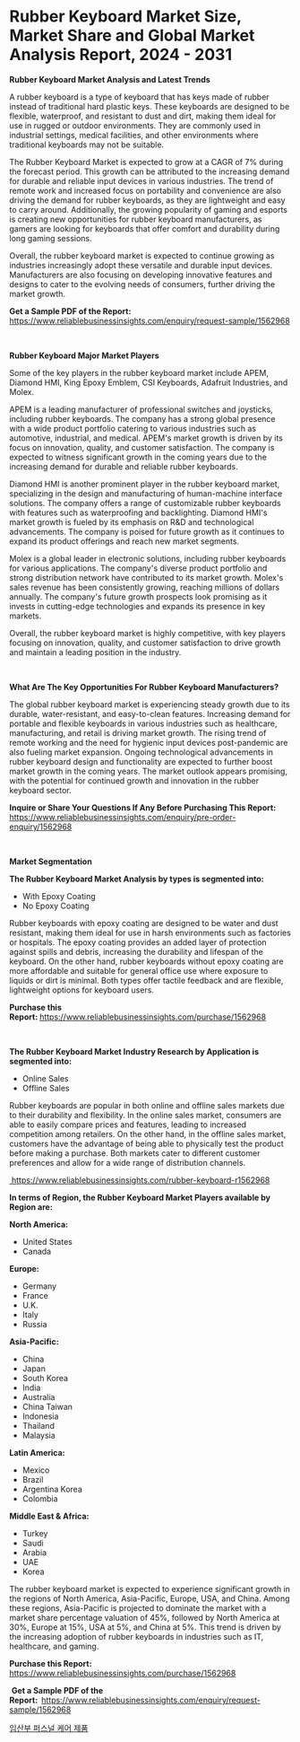 <p><h1>Rubber Keyboard Market Size, Market Share and Global Market Analysis Report, 2024 - 2031</h1></p><p><strong>Rubber Keyboard Market Analysis and Latest Trends</strong></p>
<p><p>A rubber keyboard is a type of keyboard that has keys made of rubber instead of traditional hard plastic keys. These keyboards are designed to be flexible, waterproof, and resistant to dust and dirt, making them ideal for use in rugged or outdoor environments. They are commonly used in industrial settings, medical facilities, and other environments where traditional keyboards may not be suitable.</p><p>The Rubber Keyboard Market is expected to grow at a CAGR of 7% during the forecast period. This growth can be attributed to the increasing demand for durable and reliable input devices in various industries. The trend of remote work and increased focus on portability and convenience are also driving the demand for rubber keyboards, as they are lightweight and easy to carry around. Additionally, the growing popularity of gaming and esports is creating new opportunities for rubber keyboard manufacturers, as gamers are looking for keyboards that offer comfort and durability during long gaming sessions.</p><p>Overall, the rubber keyboard market is expected to continue growing as industries increasingly adopt these versatile and durable input devices. Manufacturers are also focusing on developing innovative features and designs to cater to the evolving needs of consumers, further driving the market growth.</p></p>
<p><strong>Get a Sample PDF of the Report:&nbsp;</strong> <a href="https://www.reliablebusinessinsights.com/enquiry/request-sample/1562968">https://www.reliablebusinessinsights.com/enquiry/request-sample/1562968</a></p>
<p>&nbsp;</p>
<p><strong>Rubber Keyboard Major Market Players</strong></p>
<p><p>Some of the key players in the rubber keyboard market include APEM, Diamond HMI, King Epoxy Emblem, CSI Keyboards, Adafruit Industries, and Molex.</p><p>APEM is a leading manufacturer of professional switches and joysticks, including rubber keyboards. The company has a strong global presence with a wide product portfolio catering to various industries such as automotive, industrial, and medical. APEM's market growth is driven by its focus on innovation, quality, and customer satisfaction. The company is expected to witness significant growth in the coming years due to the increasing demand for durable and reliable rubber keyboards.</p><p>Diamond HMI is another prominent player in the rubber keyboard market, specializing in the design and manufacturing of human-machine interface solutions. The company offers a range of customizable rubber keyboards with features such as waterproofing and backlighting. Diamond HMI's market growth is fueled by its emphasis on R&D and technological advancements. The company is poised for future growth as it continues to expand its product offerings and reach new market segments.</p><p>Molex is a global leader in electronic solutions, including rubber keyboards for various applications. The company's diverse product portfolio and strong distribution network have contributed to its market growth. Molex's sales revenue has been consistently growing, reaching millions of dollars annually. The company's future growth prospects look promising as it invests in cutting-edge technologies and expands its presence in key markets.</p><p>Overall, the rubber keyboard market is highly competitive, with key players focusing on innovation, quality, and customer satisfaction to drive growth and maintain a leading position in the industry.</p></p>
<p>&nbsp;</p>
<p><strong>What Are The Key Opportunities For Rubber Keyboard Manufacturers?</strong></p>
<p><p>The global rubber keyboard market is experiencing steady growth due to its durable, water-resistant, and easy-to-clean features. Increasing demand for portable and flexible keyboards in various industries such as healthcare, manufacturing, and retail is driving market growth. The rising trend of remote working and the need for hygienic input devices post-pandemic are also fueling market expansion. Ongoing technological advancements in rubber keyboard design and functionality are expected to further boost market growth in the coming years. The market outlook appears promising, with the potential for continued growth and innovation in the rubber keyboard sector.</p></p>
<p><strong>Inquire or Share Your Questions If Any Before Purchasing This Report:</strong> <a href="https://www.reliablebusinessinsights.com/enquiry/pre-order-enquiry/1562968">https://www.reliablebusinessinsights.com/enquiry/pre-order-enquiry/1562968</a></p>
<p>&nbsp;</p>
<p><strong>Market Segmentation</strong></p>
<p><strong>The Rubber Keyboard Market Analysis by types is segmented into:</strong></p>
<p><ul><li>With Epoxy Coating</li><li>No Epoxy Coating</li></ul></p>
<p><p>Rubber keyboards with epoxy coating are designed to be water and dust resistant, making them ideal for use in harsh environments such as factories or hospitals. The epoxy coating provides an added layer of protection against spills and debris, increasing the durability and lifespan of the keyboard. On the other hand, rubber keyboards without epoxy coating are more affordable and suitable for general office use where exposure to liquids or dirt is minimal. Both types offer tactile feedback and are flexible, lightweight options for keyboard users.</p></p>
<p><strong>Purchase this Report:&nbsp;</strong><a href="https://www.reliablebusinessinsights.com/purchase/1562968">https://www.reliablebusinessinsights.com/purchase/1562968</a></p>
<p>&nbsp;</p>
<p><strong>The Rubber Keyboard Market Industry Research by Application is segmented into:</strong></p>
<p><ul><li>Online Sales</li><li>Offline Sales</li></ul></p>
<p><p>Rubber keyboards are popular in both online and offline sales markets due to their durability and flexibility. In the online sales market, consumers are able to easily compare prices and features, leading to increased competition among retailers. On the other hand, in the offline sales market, customers have the advantage of being able to physically test the product before making a purchase. Both markets cater to different customer preferences and allow for a wide range of distribution channels.</p></p>
<p><a href="https://www.reliablebusinessinsights.com/rubber-keyboard-r1562968">&nbsp;https://www.reliablebusinessinsights.com/rubber-keyboard-r1562968</a></p>
<p><strong>In terms of Region, the Rubber Keyboard Market Players available by Region are:</strong></p>
<p>
    <p> <strong> North America: </strong>
        <ul>
            <li>United States</li>
            <li>Canada</li>
        </ul>
        </p> 
    <p> <strong> Europe: </strong>
        <ul>
            <li>Germany</li>
            <li>France</li>
            <li>U.K.</li>
            <li>Italy</li>
            <li>Russia</li>
        </ul>
        </p> 
    <p> <strong> Asia-Pacific: </strong>
        <ul>
            <li>China</li>
            <li>Japan</li>
            <li>South Korea</li>
            <li>India</li>
            <li>Australia</li>
            <li>China Taiwan</li>
            <li>Indonesia</li>
            <li>Thailand</li>
            <li>Malaysia</li>
        </ul>
        </p> 
    <p> <strong> Latin America: </strong>
        <ul>
            <li>Mexico</li>
            <li>Brazil</li>
            <li>Argentina Korea</li>
            <li>Colombia</li>
        </ul>
        </p> 
    <p> <strong> Middle East & Africa: </strong>
        <ul>
            <li>Turkey</li>
            <li>Saudi</li>
            <li>Arabia</li>
            <li>UAE</li>
            <li>Korea</li>
        </ul>
    </p>
    </p>
<p><p>The rubber keyboard market is expected to experience significant growth in the regions of North America, Asia-Pacific, Europe, USA, and China. Among these regions, Asia-Pacific is projected to dominate the market with a market share percentage valuation of 45%, followed by North America at 30%, Europe at 15%, USA at 5%, and China at 5%. This trend is driven by the increasing adoption of rubber keyboards in industries such as IT, healthcare, and gaming.</p></p>
<p><strong>Purchase this Report: </strong><a href="https://www.reliablebusinessinsights.com/purchase/1562968">https://www.reliablebusinessinsights.com/purchase/1562968</a></p>
<p>&nbsp;<strong>Get a Sample PDF of the Report:&nbsp;&nbsp;</strong><a href="https://www.reliablebusinessinsights.com/enquiry/request-sample/1562968">https://www.reliablebusinessinsights.com/enquiry/request-sample/1562968</a></p>
<p><strong></strong></p>
<p><p><a href="https://github.com/hzumrdvas204296/Market-Research-Report-List-3/blob/main/364481710719.md">임산부 퍼스널 케어 제품</a></p></p>